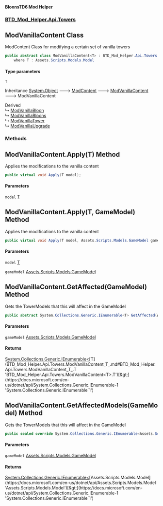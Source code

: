 #### [BloonsTD6 Mod Helper](README.md 'README')
### [BTD_Mod_Helper.Api.Towers](README.md#BTD_Mod_Helper.Api.Towers 'BTD_Mod_Helper.Api.Towers')

## ModVanillaContent<T> Class

ModContent Class for modifying a certain set of vanilla towers

```csharp
public abstract class ModVanillaContent<T> : BTD_Mod_Helper.Api.Towers.ModVanillaContent
    where T : Assets.Scripts.Models.Model
```
#### Type parameters

<a name='BTD_Mod_Helper.Api.Towers.ModVanillaContent_T_.T'></a>

`T`

Inheritance [System.Object](https://docs.microsoft.com/en-us/dotnet/api/System.Object 'System.Object') &#129106; [ModContent](BTD_Mod_Helper.Api.ModContent.md 'BTD_Mod_Helper.Api.ModContent') &#129106; [ModVanillaContent](BTD_Mod_Helper.Api.Towers.ModVanillaContent.md 'BTD_Mod_Helper.Api.Towers.ModVanillaContent') &#129106; ModVanillaContent<T>

Derived  
&#8627; [ModVanillaBloon](BTD_Mod_Helper.Api.Bloons.ModVanillaBloon.md 'BTD_Mod_Helper.Api.Bloons.ModVanillaBloon')  
&#8627; [ModVanillaBloons](BTD_Mod_Helper.Api.Bloons.ModVanillaBloons.md 'BTD_Mod_Helper.Api.Bloons.ModVanillaBloons')  
&#8627; [ModVanillaTower](BTD_Mod_Helper.Api.Towers.ModVanillaTower.md 'BTD_Mod_Helper.Api.Towers.ModVanillaTower')  
&#8627; [ModVanillaUpgrade](BTD_Mod_Helper.Api.Towers.ModVanillaUpgrade.md 'BTD_Mod_Helper.Api.Towers.ModVanillaUpgrade')
### Methods

<a name='BTD_Mod_Helper.Api.Towers.ModVanillaContent_T_.Apply(T)'></a>

## ModVanillaContent<T>.Apply(T) Method

Applies the modifications to the vanilla content

```csharp
public virtual void Apply(T model);
```
#### Parameters

<a name='BTD_Mod_Helper.Api.Towers.ModVanillaContent_T_.Apply(T).model'></a>

`model` [T](BTD_Mod_Helper.Api.Towers.ModVanillaContent_T_.md#BTD_Mod_Helper.Api.Towers.ModVanillaContent_T_.T 'BTD_Mod_Helper.Api.Towers.ModVanillaContent<T>.T')

<a name='BTD_Mod_Helper.Api.Towers.ModVanillaContent_T_.Apply(T,Assets.Scripts.Models.GameModel)'></a>

## ModVanillaContent<T>.Apply(T, GameModel) Method

Applies the modifications to the vanilla content

```csharp
public virtual void Apply(T model, Assets.Scripts.Models.GameModel gameModel);
```
#### Parameters

<a name='BTD_Mod_Helper.Api.Towers.ModVanillaContent_T_.Apply(T,Assets.Scripts.Models.GameModel).model'></a>

`model` [T](BTD_Mod_Helper.Api.Towers.ModVanillaContent_T_.md#BTD_Mod_Helper.Api.Towers.ModVanillaContent_T_.T 'BTD_Mod_Helper.Api.Towers.ModVanillaContent<T>.T')

<a name='BTD_Mod_Helper.Api.Towers.ModVanillaContent_T_.Apply(T,Assets.Scripts.Models.GameModel).gameModel'></a>

`gameModel` [Assets.Scripts.Models.GameModel](https://docs.microsoft.com/en-us/dotnet/api/Assets.Scripts.Models.GameModel 'Assets.Scripts.Models.GameModel')

<a name='BTD_Mod_Helper.Api.Towers.ModVanillaContent_T_.GetAffected(Assets.Scripts.Models.GameModel)'></a>

## ModVanillaContent<T>.GetAffected(GameModel) Method

Gets the TowerModels that this will affect in the GameModel

```csharp
public abstract System.Collections.Generic.IEnumerable<T> GetAffected(Assets.Scripts.Models.GameModel gameModel);
```
#### Parameters

<a name='BTD_Mod_Helper.Api.Towers.ModVanillaContent_T_.GetAffected(Assets.Scripts.Models.GameModel).gameModel'></a>

`gameModel` [Assets.Scripts.Models.GameModel](https://docs.microsoft.com/en-us/dotnet/api/Assets.Scripts.Models.GameModel 'Assets.Scripts.Models.GameModel')

#### Returns
[System.Collections.Generic.IEnumerable&lt;](https://docs.microsoft.com/en-us/dotnet/api/System.Collections.Generic.IEnumerable-1 'System.Collections.Generic.IEnumerable`1')[T](BTD_Mod_Helper.Api.Towers.ModVanillaContent_T_.md#BTD_Mod_Helper.Api.Towers.ModVanillaContent_T_.T 'BTD_Mod_Helper.Api.Towers.ModVanillaContent<T>.T')[&gt;](https://docs.microsoft.com/en-us/dotnet/api/System.Collections.Generic.IEnumerable-1 'System.Collections.Generic.IEnumerable`1')

<a name='BTD_Mod_Helper.Api.Towers.ModVanillaContent_T_.GetAffectedModels(Assets.Scripts.Models.GameModel)'></a>

## ModVanillaContent<T>.GetAffectedModels(GameModel) Method

Gets the TowerModels that this will affect in the GameModel

```csharp
public sealed override System.Collections.Generic.IEnumerable<Assets.Scripts.Models.Model> GetAffectedModels(Assets.Scripts.Models.GameModel gameModel);
```
#### Parameters

<a name='BTD_Mod_Helper.Api.Towers.ModVanillaContent_T_.GetAffectedModels(Assets.Scripts.Models.GameModel).gameModel'></a>

`gameModel` [Assets.Scripts.Models.GameModel](https://docs.microsoft.com/en-us/dotnet/api/Assets.Scripts.Models.GameModel 'Assets.Scripts.Models.GameModel')

#### Returns
[System.Collections.Generic.IEnumerable&lt;](https://docs.microsoft.com/en-us/dotnet/api/System.Collections.Generic.IEnumerable-1 'System.Collections.Generic.IEnumerable`1')[Assets.Scripts.Models.Model](https://docs.microsoft.com/en-us/dotnet/api/Assets.Scripts.Models.Model 'Assets.Scripts.Models.Model')[&gt;](https://docs.microsoft.com/en-us/dotnet/api/System.Collections.Generic.IEnumerable-1 'System.Collections.Generic.IEnumerable`1')